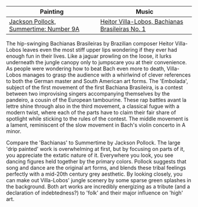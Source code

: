 
Painting | Music
-------- | -----
[Jackson Pollock, Summertime: Number 9A](https://www.tate.org.uk/art/artworks/pollock-summertime-number-9a-t03977) | [Heitor Villa-Lobos, Bachianas Brasileiras No. 1](https://open.spotify.com/album/1qvQRtKPtMIkvbvMtVqeMN?si=IUk_a5jsTMeY_ylvFshPYg)

The hip-swinging Bachianas Brasileiras by Brazilian composer Heitor Villa-Lobos leaves even the most stiff upper lips wondering if they ever had enough fun in their lives. Like a jaguar prowling on the loose, it lurks underneath the jungle canopy only to jumpscare you at their convenience. As people were wondering how to beat Bach even more to death, Villa-Lobos manages to grasp the audience with a whirlwind of clever references to both the German master and South American art forms. The 'Embolada', subject of the first movement of the first Bachiana Brasileira, is a contest between two improvising singers accompanying themselves by the pandeiro, a cousin of the European tambourine. These rap battles avant la lettre shine through also in the third movement, a classical fugue with a modern twist, where each of the parts have to claim their fair share of spotlight while sticking to the rules of the contest. The middle movement is a lament, reminiscent of the slow movement in Bach's violin concerto in A minor.

Compare the 'Bachianas' to Summertime by Jackson Pollock. The large 'drip painted' work is overwhelming at first, but by focusing on parts of it, you appreciate the extatic nature of it. Everywhere you look, you see dancing figures held together by the primary colors. Pollock suggests that song and dance are the original art forms, and blends these tribal feelings perfectly with a mid-20th century grey aesthetic. By looking closely, you can make out Villa-Lobos' jungle scenery by some sparse green splashes in the background. Both art works are incredibly energizing as a tribute (and a declaration of indebtedness?) to 'folk' and their major influence on 'high' art.
